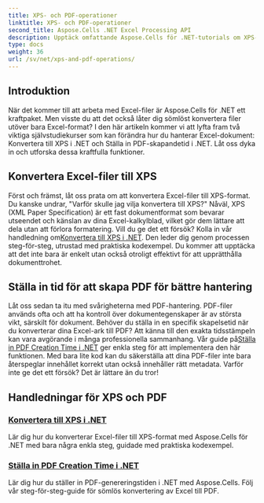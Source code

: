 ```yaml
---
title: XPS- och PDF-operationer
linktitle: XPS- och PDF-operationer
second_title: Aspose.Cells .NET Excel Processing API
description: Upptäck omfattande Aspose.Cells för .NET-tutorials om XPS- och PDF-operationer för att effektivisera dina filkonverteringar.
type: docs
weight: 36
url: /sv/net/xps-and-pdf-operations/
---
```

## Introduktion

När det kommer till att arbeta med Excel-filer är Aspose.Cells för .NET ett kraftpaket. Men visste du att det också låter dig sömlöst konvertera filer utöver bara Excel-format? I den här artikeln kommer vi att lyfta fram två viktiga självstudiekurser som kan förändra hur du hanterar Excel-dokument: Konvertera till XPS i .NET och Ställa in PDF-skapandetid i .NET. Låt oss dyka in och utforska dessa kraftfulla funktioner. 

## Konvertera Excel-filer till XPS

Först och främst, låt oss prata om att konvertera Excel-filer till XPS-format. Du kanske undrar, "Varför skulle jag vilja konvertera till XPS?" Nåväl, XPS (XML Paper Specification) är ett fast dokumentformat som bevarar utseendet och känslan av dina Excel-kalkylblad, vilket gör dem lättare att dela utan att förlora formatering. Vill du ge det ett försök? Kolla in vår handledning om[Konvertera till XPS i .NET](./converting-to-xps/). Den leder dig genom processen steg-för-steg, utrustad med praktiska kodexempel. Du kommer att upptäcka att det inte bara är enkelt utan också otroligt effektivt för att upprätthålla dokumenttrohet.

## Ställa in tid för att skapa PDF för bättre hantering

 Låt oss sedan ta itu med svårigheterna med PDF-hantering. PDF-filer används ofta och att ha kontroll över dokumentegenskaper är av största vikt, särskilt för dokument. Behöver du ställa in en specifik skapelsetid när du konverterar dina Excel-ark till PDF? Att känna till den exakta tidsstämpeln kan vara avgörande i många professionella sammanhang. Vår guide på[Ställa in PDF Creation Time i .NET](./setting-pdf-creation-time/) ger enkla steg för att implementera den här funktionen. Med bara lite kod kan du säkerställa att dina PDF-filer inte bara återspeglar innehållet korrekt utan också innehåller rätt metadata. Varför inte ge det ett försök? Det är lättare än du tror!

## Handledningar för XPS och PDF
### [Konvertera till XPS i .NET](./converting-to-xps/)
Lär dig hur du konverterar Excel-filer till XPS-format med Aspose.Cells för .NET med bara några enkla steg, guidade med praktiska kodexempel.
### [Ställa in PDF Creation Time i .NET](./setting-pdf-creation-time/)
Lär dig hur du ställer in PDF-genereringstiden i .NET med Aspose.Cells. Följ vår steg-för-steg-guide för sömlös konvertering av Excel till PDF.
